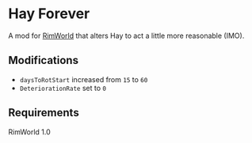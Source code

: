 # Hay Forever

A mod for [RimWorld](https://rimworldgame.com/) that alters Hay to act a little more reasonable (IMO).

## Modifications

* `daysToRotStart` increased from `15` to `60`
* `DeteriorationRate` set to `0`

## Requirements

RimWorld 1.0
